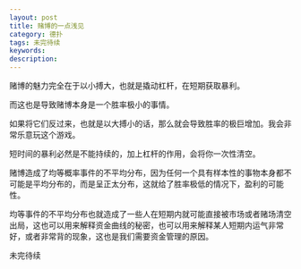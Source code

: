 ```yaml
---
layout: post
title: 赌博的一点浅见
category: 德扑
tags: 未完待续
keywords: 
description: 
---
```


赌博的魅力完全在于以小搏大，也就是撬动杠杆，在短期获取暴利。

而这也是导致赌博本身是一个胜率极小的事情。

如果将它们反过来，也就是以大搏小的话，那么就会导致胜率的极巨增加。我会非常乐意玩这个游戏。

短时间的暴利必然是不能持续的，加上杠杆的作用，会将你一次性清空。

赌博造成了均等概率事件的不平均分布，因为任何一个具有样本性的事物本身都不可能是平均分布的，而是呈正太分布，这就给了胜率极低的情况下，盈利的可能性。

均等事件的不平均分布也就造成了一些人在短期内就可能直接被市场或者赌场清空出局，这也可以用来解释资金曲线的秘密，也可以用来解释某人短期内运气非常好，或者非常背的现象，这也是我们需要资金管理的原因。

未完待续




